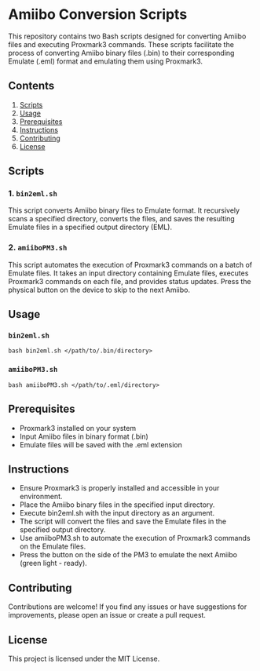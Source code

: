 # Amiibo Conversion Scripts

This repository contains two Bash scripts designed for converting Amiibo files and executing Proxmark3 commands. These scripts facilitate the process of converting Amiibo binary files (.bin) to their corresponding Emulate (.eml) format and emulating them using Proxmark3.

## Contents

1. [Scripts](#scripts)
2. [Usage](#usage)
3. [Prerequisites](#prerequisites)
4. [Instructions](#instructions)
5. [Contributing](#contributing)
6. [License](#license)

## Scripts

### 1. `bin2eml.sh`

This script converts Amiibo binary files to Emulate format. It recursively scans a specified directory, converts the files, and saves the resulting Emulate files in a specified output directory (EML).

### 2. `amiiboPM3.sh`

This script automates the execution of Proxmark3 commands on a batch of Emulate files. It takes an input directory containing Emulate files, executes Proxmark3 commands on each file, and provides status updates. Press the physical button on the device to skip to the next Amiibo.

## Usage

### `bin2eml.sh`

```
bash bin2eml.sh </path/to/.bin/directory>
```

### `amiiboPM3.sh`

```
bash amiiboPM3.sh </path/to/.eml/directory>
```

## Prerequisites

- Proxmark3 installed on your system
- Input Amiibo files in binary format (.bin)
- Emulate files will be saved with the .eml extension

## Instructions

- Ensure Proxmark3 is properly installed and accessible in your environment.  
- Place the Amiibo binary files in the specified input directory.  
- Execute bin2eml.sh with the input directory as an argument.  
- The script will convert the files and save the Emulate files in the specified output directory.  
- Use amiiboPM3.sh to automate the execution of Proxmark3 commands on the Emulate files.  
- Press the button on the side of the PM3 to emulate the next Amiibo (green light - ready).  
 
## Contributing

Contributions are welcome! If you find any issues or have suggestions for improvements, please open an issue or create a pull request.

## License

This project is licensed under the MIT License.